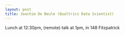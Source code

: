 ```yaml
---
layout: post
title: Joachim De Beule (Qualtrics Data Scientist)
---
```


Lunch at 12:30pm, (remote) talk at 1pm, in 148 Fitzpatrick
